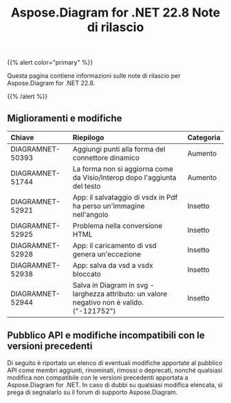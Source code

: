 ﻿---
title: Aspose.Diagram for .NET 22.8 Note di rilascio
type: docs
weight: 20
url: /it/net/aspose-diagram-for-net-22-8-release-notes/
---
{{% alert color="primary" %}} 

Questa pagina contiene informazioni sulle note di rilascio per Aspose.Diagram for .NET 22.8.

{{% /alert %}} 
## **Miglioramenti e modifiche**

|**Chiave**|**Riepilogo**|**Categoria**|
|:- |:- |:- |
|DIAGRAMNET-50393|Aggiungi punti alla forma del connettore dinamico|Aumento|
|DIAGRAMNET-51744|La forma non si aggiorna come da Visio/Interop dopo l'aggiunta del testo|Aumento|
|DIAGRAMNET-52921|App: il salvataggio di vsdx in Pdf ha perso un'immagine nell'angolo|Insetto|
|DIAGRAMNET-52925|Problema nella conversione HTML|Insetto|
|DIAGRAMNET-52928|App: il caricamento di vsd genera un'eccezione|Insetto|
|DIAGRAMNET-52938|App: salva da vsd a vsdx bloccato|Insetto|
|DIAGRAMNET-52944|Salva in Diagram in svg - larghezza attributo: un valore negativo non è valido. ("-121752")|Insetto|

## **Pubblico API e modifiche incompatibili con le versioni precedenti**
Di seguito è riportato un elenco di eventuali modifiche apportate al pubblico API come membri aggiunti, rinominati, rimossi o deprecati, nonché qualsiasi modifica non compatibile con le versioni precedenti apportata a Aspose.Diagram for .NET. In caso di dubbi su qualsiasi modifica elencata, si prega di segnalarlo su il forum di supporto Aspose.Diagram.